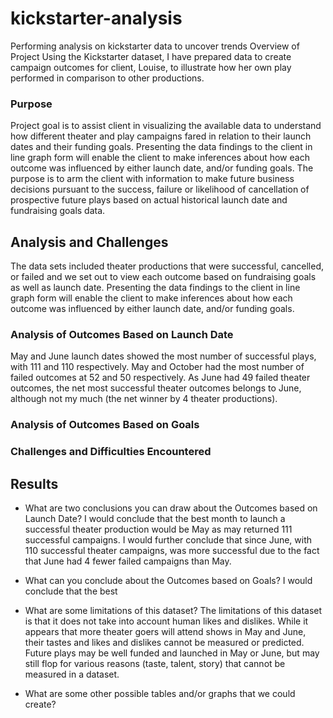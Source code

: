# kickstarter-analysis
Performing analysis on kickstarter data to uncover trends
Overview of Project
Using the Kickstarter dataset, I have prepared data to create campaign outcomes for client, Louise, to illustrate how her own play performed in comparison to other productions. 

### Purpose

Project goal is to assist client in visualizing the available data to understand how  different theater and play campaigns fared in relation to their launch dates and their funding goals.  Presenting the data findings to the client in line graph form will enable the client to make inferences about how each outcome was influenced by either launch date, and/or funding goals.  The purpose is to arm the client with information to make future business decisions pursuant to the success, failure or likelihood of cancellation of prospective future plays based on actual historical launch date and fundraising goals data.

## Analysis and Challenges

The data sets included theater productions that were successful, cancelled, or failed and we set out to view each outcome based on fundraising goals as well as launch date.  Presenting the data findings to the client in line graph form will enable the client to make inferences about how each outcome was influenced by either launch date, and/or funding goals.

### Analysis of Outcomes Based on Launch Date

May and June launch dates showed the most number of successful plays, with 111 and 110 respectively.  May and October had the most number of failed outcomes at 52 and 50 respectively.  As June had 49 failed theater outcomes, the net most successful theater outcomes belongs to June, although not my much (the net winner by 4 theater productions). 

### Analysis of Outcomes Based on Goals



### Challenges and Difficulties Encountered

## Results

- What are two conclusions you can draw about the Outcomes based on Launch Date?
I would conclude that the best month to launch a successful theater production would be May as may returned 111 successful campaigns.  I would further conclude that since June, with 110 successful theater campaigns, was more successful due to the fact that June had 4 fewer failed campaigns than May.  

- What can you conclude about the Outcomes based on Goals?
I would conclude that the best 
- What are some limitations of this dataset?
The limitations of this dataset is that it does not take into account human likes and dislikes.  While it appears that more theater goers will attend shows in May and June, their tastes and likes and dislikes cannot be measured or predicted.  Future plays may be well funded and launched in May or June, but may still flop for various reasons (taste, talent, story) that cannot be measured in a dataset.

- What are some other possible tables and/or graphs that we could create?

